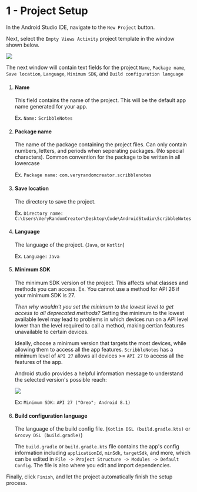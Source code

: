 # 1 - Project Setup

In the Android Studio IDE, navigate to the `New Project` button.

Next, select the `Empty Views Activity` project template in the window shown below.

<img src="https://github.com/VeryRandomCreator/Computer-Science-Club-2023-2024/blob/main/images/1-Project_Template.PNG">

The next window will contain text fields for the project `Name`, `Package name`, `Save location`, `Language`, `Minimum SDK`, and `Build configuration language`

1. <h4>Name</h4>  

   This field contains the name of the project. This will be the default app name generated for your app.
   
   Ex. `Name:` `ScribbleNotes`
   
3. <h4>Package name</h4>

   The name of the package containing the project files. Can only contain numbers, letters, and periods when seperating packages. (No special characters). Common convention for the package to be written in all lowercase
   
   Ex. `Package name:` `com.veryrandomcreator.scribblenotes`
   
5. <h4>Save location</h4>
   The directory to save the project.

   Ex. `Directory name:` `C:\Users\VeryRandomCreator\Desktop\Code\AndroidStudio\ScribbleNotes
   `
7. <h4>Language</h4>

   The language of the project. (`Java`, or `Kotlin`)

   Ex. `Language:` `Java`
   
9.  <h4>Minimum SDK</h4>

    The minimum SDK version of the project. This affects what classes and methods you can access. Ex. You cannot use a method for API 26 if your minimum SDK is 27.

    *Then why wouldn't you set the minimum to the lowest level to get access to all deprecated methods?* Setting the minimum to the lowest available level may lead to problems in which devices run on a API level lower than the level required to call a method, making certian features unavailable to certain devices.

    Ideally, choose a minimum version that targets the most devices, while allowing them to access all the app features. `ScribbleNotes` has a minimum level of `API 27` allows all devices >= `API 27` to access all the features of the app.

    Android studio provides a helpful information message to understand the selected version's possible reach:

    <img src="https://github.com/VeryRandomCreator/Computer-Science-Club-2023-2024/blob/main/images/1-MinimumSDKDialog.PNG">

    Ex: `Minimum SDK:` `API 27 ("Oreo"; Android 8.1)`

11. <h4>Build configuration language</h4>

    The language of the build config file. (`Kotlin DSL (build.gradle.kts)` or `Groovy DSL (build.gradle)`)

    The `build.gradle` or `build.gradle.kts` file contains the app's config information including `applicationId`, `minSdk`, `targetSdk`, and more, which can be edited in `File -> Project Structure -> Modules -> Default Config`. The file is also where you edit and import dependencies.

Finally, click `Finish`, and let the project automatically finish the setup process.
